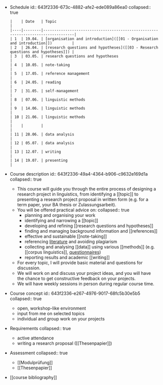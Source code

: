 - Schedule
  id:: 643f2336-673c-4882-afe2-ede089a86ea0
  collapsed:: true
  
      |    | Date   | Topic                                                                           |
      |----|--------|---------------------------------------------------------------------------------|
      | 1  | 19.04. | [organisation and introduction]([[01 - Organisation and introduction]])         |
      | 2  | 26.04. | [research questions and hypotheses]([[03 - Research questions and hypotheses]]) |
      | 3  | 03.05. | research questions and hypotheses                                               |
      | 4  | 10.05. | note-taking                                                                     |
      | 5  | 17.05. | reference management                                                            |
      | 6  | 24.05. | reading                                                                         |
      | 7  | 31.05. | self-management                                                                 |
      | 8  | 07.06. | linguistic methods                                                              |
      | 9  | 14.06. | linguistic methods                                                              |
      | 10 | 21.06. | linguistic methods                                                              |
      |    |        |                                                                                 |
      | 11 | 28.06. | data analysis                                                                   |
      | 12 | 05.07. | data analysis                                                                   |
      | 13 | 12.07. | writing                                                                         |
      | 14 | 19.07. | presenting                                                                      |
- Course description
  id:: 643f2336-49a4-4364-b906-c9632e169d1a
  collapsed:: true
	- This course will guide you through the entire process of designing a research project in linguistics, from identifying a [[topic]] to presenting a research project proposal in written form (e.g. for a term paper, your BA thesis or Zulassungsarbeit).
	- You will be offered practical advice on:
	  collapsed:: true
		- planning and organising your work
		- identifying and narrowing a [[topic]]
		- developing and refining [[research questions and hypotheses]]
		- finding and managing background information and [[references]]
		- effective and sustainable [[note-taking]]
		- referencing [literature]([[references]]) and avoiding plagiarism
		- collecting and analysing [[data]] using various [[methods]] (e.g. [[corpus linguistics]], [questionnaires]([[questionnaire]]))
		- reporting results and academic [[writing]]
	- For every topic, I will provide basic material and questions for discussion.
	- We will work on and discuss your project ideas, and you will have the chance to get constructive feedback on your projects.
	- We will have weekly sessions in person during regular course time.
- Course concept
  id:: 643f2336-e267-4976-9017-68fc5b30e5b5
  collapsed:: true
	- open, workshop-like environment
	- input from me on selected topics
	- individual and group work on your projects
- Requirements
  collapsed:: true
	- active attendance
	- writing a research proposal ([[Thesenpapier]])
- Assessment
  collapsed:: true
	- [[Modulprüfung]]
	- [[Thesenpapier]]
- [[course bibliography]]